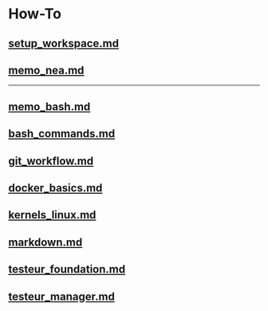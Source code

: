 # How-To

## [setup_workspace.md](setup_workspace.md)

## [memo_nea.md](memo_nea.md)

---------

## [memo_bash.md](memo_bash.md)

## [bash_commands.md](bash_commands.md)

## [git_workflow.md](git_workflow.md)

## [docker_basics.md](docker_basics.md)

## [kernels_linux.md](kernels_linux.md)

## [markdown.md](markdown.md)

## [testeur_foundation.md](testeur_foundation.md)

## [testeur_manager.md](testeur_manager.md)
